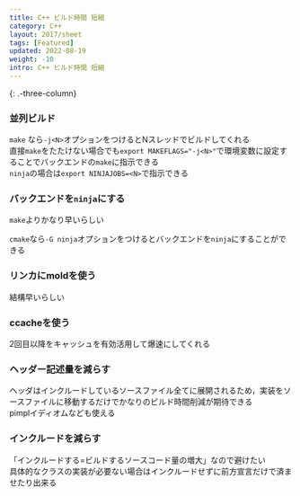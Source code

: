 ```yaml
---
title: C++ ビルド時間 短縮
category: C++
layout: 2017/sheet
tags: [Featured]
updated: 2022-08-19
weight: -10
intro: C++ ビルド時間 短縮
---
```


{: .-three-column}

### 並列ビルド

`make` なら`-j<N>`オプションをつけるとNスレッドでビルドしてくれる  
直接`make`をたたけない場合でも`export MAKEFLAGS="-j<N>"`で環境変数に設定することでバックエンドの`make`に指示できる  
`ninja`の場合は`export NINJAJOBS=<N>`で指示できる  

### バックエンドを`ninja`にする

`make`よりかなり早いらしい

`cmake`なら`-G ninja`オプションをつけるとバックエンドを`ninja`にすることができる

### リンカにmoldを使う

結構早いらしい

### ccacheを使う

2回目以降をキャッシュを有効活用して爆速にしてくれる


### ヘッダー記述量を減らす

ヘッダはインクルードしているソースファイル全てに展開されるため，実装をソースファイルに移動するだけでかなりのビルド時間削減が期待できる  
pimplイディオムなども使える

### インクルードを減らす
「インクルードする=ビルドするソースコード量の増大」なので避けたい  
具体的なクラスの実装が必要ない場合はインクルードせずに前方宣言だけで済ませたり出来る
